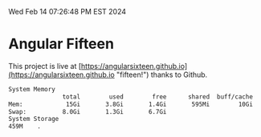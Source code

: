 Wed Feb 14 07:26:48 PM EST 2024

# Angular Fifteen


This project is live at [https://angularsixteen.github.io](https://angularsixteen.github.io "fifteen!") thanks to Github.

```bash
System Memory
               total        used        free      shared  buff/cache   available
Mem:            15Gi       3.8Gi       1.4Gi       595Mi        10Gi        11Gi
Swap:          8.0Gi       1.3Gi       6.7Gi
System Storage
459M	.
```
```bash
